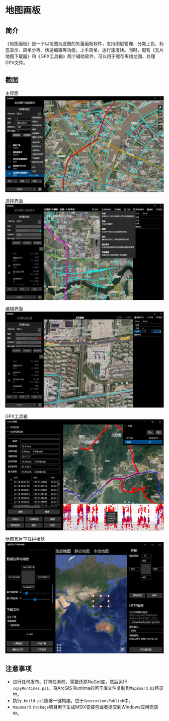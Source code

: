 # 地图画板

## 简介

《地图画板》是一个以地图为底图的矢量画板软件，支持图层管理、分类上色、标签显示、简单分析、快速编辑等功能，上手简单、运行速度快。同时，配有《瓦片地图下载器》和《GPX工具箱》两个辅助软件，可以用于缓存离线地图、处理GPX文件。


## 截图

主界面
![](imgs/MapBoard_1.jpg)

选择界面
![](imgs/MapBoard_2.jpg)

编辑界面
![](imgs/MapBoard_3.jpg)

GPX工具箱
![](imgs/GpxToolBox.jpg)

地图瓦片下载拼接器
![](imgs/TileDownloaderSplicer.jpg)

## 注意事项

- 进行任何发布、打包任务前，需要还原NuGet库，然后运行`copyRuntimes.ps1`，将ArcGIS Runtime的若干库文件复制到`MapBoard.UI`目录中。
- 执行`.build.ps1`能够一键构建，位于`Generation\Publish`中。
- `MapBoard.Package`项目用于生成MSIX安装包或者提交到Windows应用商店中。

